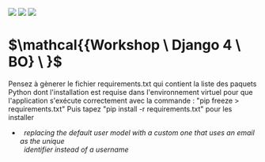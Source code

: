
![](https://img.shields.io/badge/Workshop1-green?style=for-the-badge)
![](https://img.shields.io/badge/Django4-green?style=for-the-badge)
![](https://img.shields.io/badge/Python3-grey?style=for-the-badge)
# $\mathcal{{Workshop  \ Django 4 \ BO} \ \}$



Pensez à gènerer le fichier requirements.txt qui contient la liste des paquets Python dont l'installation est requise dans l'environnement virtuel pour que l'application s'exécute correctement avec la commande : "pip freeze > requirements.txt"
Puis tapez "pip install -r requirements.txt" pour les installer


- $\ \ {replacing \ the \ default \ user \ model \ with \ a \ custom \ one \ that \ uses \ an \ email \ as \ the \ unique \ }$  
$\ \ {identifier \ instead \ of \ a \ username }$  


